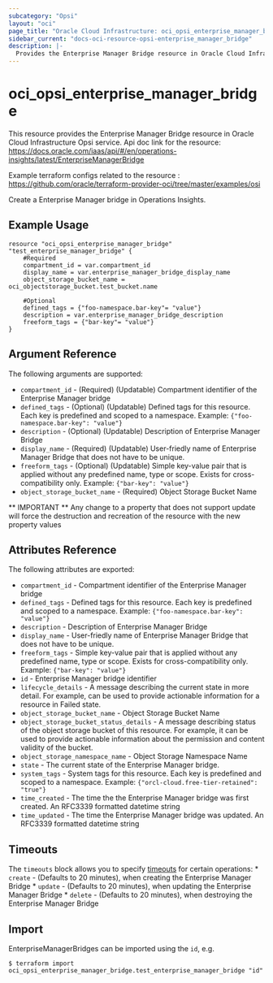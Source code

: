 ```yaml
---
subcategory: "Opsi"
layout: "oci"
page_title: "Oracle Cloud Infrastructure: oci_opsi_enterprise_manager_bridge"
sidebar_current: "docs-oci-resource-opsi-enterprise_manager_bridge"
description: |-
  Provides the Enterprise Manager Bridge resource in Oracle Cloud Infrastructure Opsi service
---
```


# oci_opsi_enterprise_manager_bridge
This resource provides the Enterprise Manager Bridge resource in Oracle Cloud Infrastructure Opsi service.
Api doc link for the resource: https://docs.oracle.com/iaas/api/#/en/operations-insights/latest/EnterpriseManagerBridge

Example terraform configs related to the resource : https://github.com/oracle/terraform-provider-oci/tree/master/examples/osi

Create a Enterprise Manager bridge in Operations Insights.


## Example Usage

```hcl
resource "oci_opsi_enterprise_manager_bridge" "test_enterprise_manager_bridge" {
	#Required
	compartment_id = var.compartment_id
	display_name = var.enterprise_manager_bridge_display_name
	object_storage_bucket_name = oci_objectstorage_bucket.test_bucket.name

	#Optional
	defined_tags = {"foo-namespace.bar-key"= "value"}
	description = var.enterprise_manager_bridge_description
	freeform_tags = {"bar-key"= "value"}
}
```

## Argument Reference

The following arguments are supported:

* `compartment_id` - (Required) (Updatable) Compartment identifier of the Enterprise Manager bridge
* `defined_tags` - (Optional) (Updatable) Defined tags for this resource. Each key is predefined and scoped to a namespace. Example: `{"foo-namespace.bar-key": "value"}` 
* `description` - (Optional) (Updatable) Description of Enterprise Manager Bridge
* `display_name` - (Required) (Updatable) User-friedly name of Enterprise Manager Bridge that does not have to be unique.
* `freeform_tags` - (Optional) (Updatable) Simple key-value pair that is applied without any predefined name, type or scope. Exists for cross-compatibility only. Example: `{"bar-key": "value"}` 
* `object_storage_bucket_name` - (Required) Object Storage Bucket Name


** IMPORTANT **
Any change to a property that does not support update will force the destruction and recreation of the resource with the new property values

## Attributes Reference

The following attributes are exported:

* `compartment_id` - Compartment identifier of the Enterprise Manager bridge
* `defined_tags` - Defined tags for this resource. Each key is predefined and scoped to a namespace. Example: `{"foo-namespace.bar-key": "value"}` 
* `description` - Description of Enterprise Manager Bridge
* `display_name` - User-friedly name of Enterprise Manager Bridge that does not have to be unique.
* `freeform_tags` - Simple key-value pair that is applied without any predefined name, type or scope. Exists for cross-compatibility only. Example: `{"bar-key": "value"}` 
* `id` - Enterprise Manager bridge identifier
* `lifecycle_details` - A message describing the current state in more detail. For example, can be used to provide actionable information for a resource in Failed state.
* `object_storage_bucket_name` - Object Storage Bucket Name
* `object_storage_bucket_status_details` - A message describing status of the object storage bucket of this resource. For example, it can be used to provide actionable information about the permission and content validity of the bucket.
* `object_storage_namespace_name` - Object Storage Namespace Name
* `state` - The current state of the Enterprise Manager bridge.
* `system_tags` - System tags for this resource. Each key is predefined and scoped to a namespace. Example: `{"orcl-cloud.free-tier-retained": "true"}` 
* `time_created` - The time the the Enterprise Manager bridge was first created. An RFC3339 formatted datetime string
* `time_updated` - The time the Enterprise Manager bridge was updated. An RFC3339 formatted datetime string

## Timeouts

The `timeouts` block allows you to specify [timeouts](https://registry.terraform.io/providers/oracle/oci/latest/docs/guides/changing_timeouts) for certain operations:
	* `create` - (Defaults to 20 minutes), when creating the Enterprise Manager Bridge
	* `update` - (Defaults to 20 minutes), when updating the Enterprise Manager Bridge
	* `delete` - (Defaults to 20 minutes), when destroying the Enterprise Manager Bridge


## Import

EnterpriseManagerBridges can be imported using the `id`, e.g.

```
$ terraform import oci_opsi_enterprise_manager_bridge.test_enterprise_manager_bridge "id"
```

